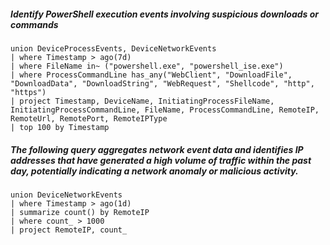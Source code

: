 ##### Identify PowerShell execution events involving suspicious downloads or commands
```KQL
union DeviceProcessEvents, DeviceNetworkEvents
| where Timestamp > ago(7d)
| where FileName in~ ("powershell.exe", "powershell_ise.exe")
| where ProcessCommandLine has_any("WebClient", "DownloadFile", "DownloadData", "DownloadString", "WebRequest", "Shellcode", "http", "https")
| project Timestamp, DeviceName, InitiatingProcessFileName, InitiatingProcessCommandLine, FileName, ProcessCommandLine, RemoteIP, RemoteUrl, RemotePort, RemoteIPType
| top 100 by Timestamp
```

##### The following query aggregates network event data and identifies IP addresses that have generated a high volume of traffic within the past day, potentially indicating a network anomaly or malicious activity.
```KQL
union DeviceNetworkEvents
| where Timestamp > ago(1d)
| summarize count() by RemoteIP
| where count_ > 1000
| project RemoteIP, count_
```

